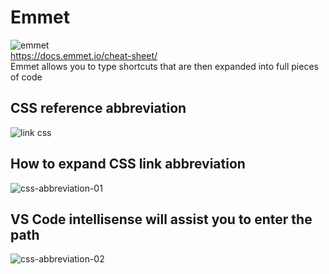 # Emmet
![emmet](https://github.com/danielurra/emmet/assets/51704179/9ca4aa64-1d3d-46ff-8287-f225f9933765)<br>
https://docs.emmet.io/cheat-sheet/<br>
Emmet allows you to type shortcuts that are then expanded into full pieces of code<br>
## CSS reference abbreviation
![link css](https://github.com/danielurra/emmet/assets/51704179/98f4f33d-ee9d-4f40-a77a-6cabf197c69d)<br>
## How to expand CSS link abbreviation
![css-abbreviation-01](https://github.com/danielurra/emmet/assets/51704179/7f3eadca-90fb-4aff-930d-d2842917f7af)<br>
## VS Code intellisense will assist you to enter the path
![css-abbreviation-02](https://github.com/danielurra/emmet/assets/51704179/d5e8930c-2b27-4082-8602-5f1aad874737)<br>





